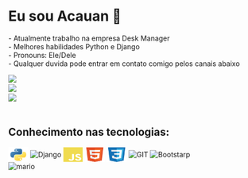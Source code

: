 
<div class="introducao">
    <h1>Eu sou Acauan 🤙</h1>
    <p>- Atualmente trabalho na empresa Desk Manager<br>
        - Melhores habilidades Python e Django<br>
        - Pronouns: Ele/Dele<br>
        - Qualquer duvida pode entrar em contato comigo pelos canais abaixo <br></p>

</div>

<div class="contatos">
    <a href="mailto:acauan_gomes@hotmail.com"><img
            src="https://img.shields.io/badge/Microsoft_Outlook-0078D4?style=for-the-badge&logo=microsoft-outlook&logoColor=white"></a><br>
    <a href="https://www.instagram.com/iwakaalone/" target="_blank"><img
            src="https://img.shields.io/badge/-Instagram-%23E4405F?style=for-the-badge&logo=instagram&logoColor=white"
            target="_blank"></a><br>
    <a href="https://www.linkedin.com/in/acauangs/" target="_blank"><img
            src="https://img.shields.io/badge/-LinkedIn-%230077B5?style=for-the-badge&logo=linkedin&logoColor=white"
            target="_blank"></a>
</div>


<div class="skils" style="display: inline_block"><br>
    <h2>Conhecimento nas tecnologias:</h2>
    <img align="center" alt="Python" height="30" width="40" src="https://raw.githubusercontent.com/devicons/devicon/master/icons/python/python-original.svg">
    <img align="center" alt="Django" height="55" width="45" src="https://img.icons8.com/color/144/000000/django.png"/>
    <img align="center" alt="Js" height="30" width="40" src="https://raw.githubusercontent.com/devicons/devicon/master/icons/javascript/javascript-plain.svg">
    <img align="center" alt="HTML" height="30" width="40" src="https://raw.githubusercontent.com/devicons/devicon/master/icons/html5/html5-original.svg">
    <img align="center" alt="CSS" height="30" width="40" src="https://raw.githubusercontent.com/devicons/devicon/master/icons/css3/css3-original.svg">
    <img align="center" alt="GIT" height="40" width="40" src="https://img.icons8.com/color/144/000000/git.png"/>
    <img align="center" alt="Bootstarp" height="40" width="40" src="https://img.icons8.com/color/144/000000/bootstrap.png"/>
 </div>

<div class="mario-gif">
    <img src="https://1.bp.blogspot.com/-139-3e8WXHk/WdpzMIOJkVI/AAAAAAABQZU/Nyz-SvOgEF8Xxv9B9alEb9sSe_BVb1aDgCLcBGAs/s1600/SUPER%2BMARIO%2BE%2BSUAS%2BAENTURAS%2Bem%2Bpng%25288%2529.gif"
        alt="mario">
</div>
